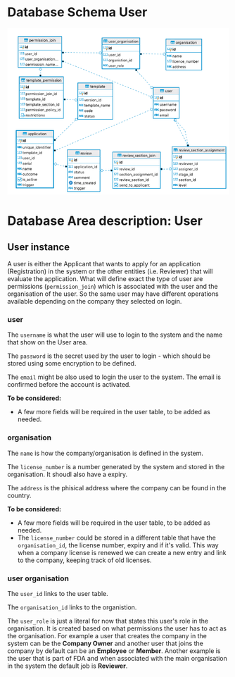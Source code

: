 # Database Schema User

![Database Schema](images/database-schema-user.png)

# Database Area description: User

## User instance

A user is either the Applicant that wants to apply for an application (Registration) in the system or the other entities (i.e. Reviewer) that will evaluate the application. What will define exact the type of user are permissions (`permission_join`) which is associated with the user and the organisation of the user. So the same user may have different operations available depending on the company they selected on login.

### user

The `username` is what the user will use to login to the system and the name that show on the User area.

The `password` is the secret used by the user to login - which should be stored using some encryption to be defined.

The `email` might be also used to login the user to the system. The email is confirmed before the account is activated.

**To be considered:**

- A few more fields will be required in the user table, to be added as needed.

### organisation

The `name` is how the company/organisation is defined in the system.

The `license_number` is a number generated by the system and stored in the organisation. It shoudl also have a expiry.

The `address` is the phisical address where the company can be found in the country.

**To be considered:**

- A few more fields will be required in the user table, to be added as needed.
- The `license_number` could be stored in a different table that have the `organisation_id`, the license number, expiry and if it's valid. This way when a company license is renewed we can create a new entry and link to the company, keeping track of old licenses.

### user organisation

The `user_id` links to the user table.

The `organisation_id` links to the organistion.

The `user_role` is just a literal for now that states this user's role in the organisation. It is created based on what permissions the user has to act as the organisation. For example a user that creates the company in the system can be the **Company Owner** and another user that joins the company by default can be an **Employee** or **Member**. Another example is the user that is part of FDA and when associated with the main organisation in the system the default job is **Reviewer**.
